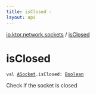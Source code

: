 ```yaml
---
title: isClosed - 
layout: api
---
```


<div class='api-docs-breadcrumbs'><a href="index.html">io.ktor.network.sockets</a> / <a href="./is-closed.html">isClosed</a></div>

# isClosed

<div class="signature"><code><span class="keyword">val </span><a href="-a-socket/index.html"><span class="identifier">ASocket</span></a><span class="symbol">.</span><span class="identifier">isClosed</span><span class="symbol">: </span><a href="https://kotlinlang.org/api/latest/jvm/stdlib/kotlin/-boolean/index.html"><span class="identifier">Boolean</span></a></code></div>

Check if the socket is closed

